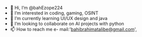 - 👋 Hi, I’m @bahEzope224
- 👀 I’m interested in coding, gaming, OSINT
- 🌱 I’m currently learning UI/UX design and java
- 💞️ I’m looking to collaborate on AI projects with python
- 📫 How to reach me e-  mail:'bahibrahimatalibe@gmail.com',


<!---
bahEzope224/bahEzope224 is a ✨ special ✨ repository because its `README.md` (this file) appears on your GitHub profile.
You can click the Preview link to take a look at your changes.
--->
